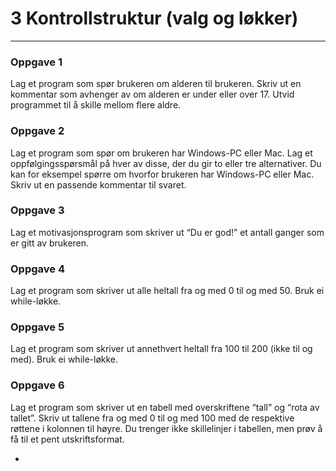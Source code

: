# 3 Kontrollstruktur (valg og løkker)
----------

### Oppgave 1
Lag et program som spør brukeren om alderen til brukeren. Skriv ut en kommentar som avhenger av om alderen er under eller over 17. Utvid programmet til å skille mellom flere aldre.

### Oppgave 2
Lag et program som spør om brukeren har Windows-PC eller Mac. Lag et oppfølgingsspørsmål på hver av disse, der du gir to eller tre alternativer. Du kan for eksempel spørre om hvorfor brukeren har Windows-PC eller Mac. Skriv ut en passende kommentar til svaret.

### Oppgave 3
Lag et motivasjonsprogram som skriver ut “Du er god!” et antall ganger som er gitt av brukeren.

### Oppgave 4
Lag et program som skriver ut alle heltall fra og med 0 til og med 50. Bruk ei while-løkke.

### Oppgave 5
Lag et program som skriver ut annethvert heltall fra 100 til 200 (ikke til og med). Bruk ei while-løkke.

### Oppgave 6
Lag et program som skriver ut en tabell med overskriftene “tall” og “rota av tallet”. Skriv ut tallene fra og med 0 til og med 100 med de respektive røttene i kolonnen til høyre. Du trenger ikke skillelinjer i tabellen, men prøv å få til et pent utskriftsformat.

-




